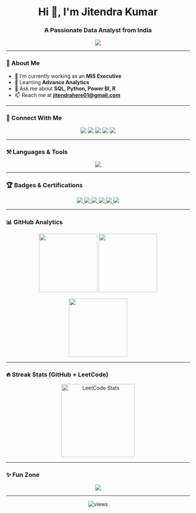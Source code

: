 <h1 align="center">
  Hi 👋, I'm Jitendra Kumar
</h1>
<h3 align="center">
  A Passionate Data Analyst from India
</h3>

<p align="center">
  <img src="https://readme-typing-svg.herokuapp.com?size=22&duration=4000&color=2F81F7&center=true&vCenter=true&width=600&height=50&lines=SQL+%7C+Python+%7C+Power+BI+%7C+R;Always+learning+new+skills;Turning+data+into+insights+%F0%9F%93%8A;Passionate+about+Data+Engineering+%26+Analytics" />
</p>

---

### 🌱 About Me
- 🔭 I’m currently working as an **MIS Executive**  
- 🌱 Learning **Advance Analytics**  
- 💬 Ask me about **SQL, Python, Power BI, R**  
- 📫 Reach me at **jitendrahere01@gmail.com**  

---

### 🤝 Connect With Me
<p align="center">
  <a href="https://linkedin.com/in/jitendrakumar01"><img src="https://img.shields.io/badge/LinkedIn-0A66C2.svg?&style=for-the-badge&logo=linkedin&logoColor=white" /></a>
  <a href="https://instagram.com/_jiitendra_"><img src="https://img.shields.io/badge/Instagram-E4405F.svg?&style=for-the-badge&logo=instagram&logoColor=white" /></a>
  <a href="https://leetcode.com/u/Jitendrahere01/"><img src="https://img.shields.io/badge/LeetCode-FFA116.svg?&style=for-the-badge&logo=leetcode&logoColor=white" /></a>
  <a href="https://www.hackerrank.com/choprajitu02"><img src="https://img.shields.io/badge/HackerRank-2EC866.svg?&style=for-the-badge&logo=hackerrank&logoColor=white" /></a>
  <a href="https://www.codechef.com/users/jitendra2003"><img src="https://img.shields.io/badge/CodeChef-5B4638.svg?&style=for-the-badge&logo=codechef&logoColor=white" /></a>
</p>

---

### ⚒️ Languages & Tools
<p align="center">
  <img src="https://skillicons.dev/icons?i=python,mysql,postgresql,aws,pandas,seaborn,git,github,vscode" />
</p>

---

### 🏆 Badges & Certifications

<p align="center">
  <!-- HackerRank -->
  <a href="https://www.hackerrank.com/certificates/5d3cc7a9bc02">
    <img src="https://img.shields.io/badge/Python%20(Basic)-HackerRank-brightgreen?style=for-the-badge&logo=hackerrank" />
  </a>

  <!-- CodeChef -->
  <a href="https://www.codechef.com/certificates/public/2d01155">
    <img src="https://img.shields.io/badge/Learn%20SQL%20-CodeChef-brown?style=for-the-badge&logo=codechef" />
  </a>

  <a href="https://www.codechef.com/certificates/public/574d973">
    <img src="https://img.shields.io/badge/CodeChef-Python%20Basic-brown?style=for-the-badge&logo=codechef" />
  </a>

  <a href="https://www.codechef.com/certificates/public/da496cc">
    <img src="https://img.shields.io/badge/CodeChef-Advance%20SQL-brown?style=for-the-badge&logo=codechef" />
  </a>

  <a href="https://www.codechef.com/certificates/public/41042e7">
    <img src="https://img.shields.io/badge/CodeChef-SQL%20Practice-brown?style=for-the-badge&logo=codechef" />
  </a>

  <a href="https://www.codechef.com/certificates/public/a7e6c57">
    <img src="https://img.shields.io/badge/CodeChef-SQL%20AT%20Work-brown?style=for-the-badge&logo=codechef" />
  </a>
</p>

---

### 📊 GitHub Analytics
<p align="center">
  <!-- GitHub Stats -->
  <img src="https://github-readme-stats.vercel.app/api?username=jgithub02&show_icons=true&theme=tokyonight" height="160"/>
  
  <!-- Top Languages -->
  <img src="https://github-readme-stats.vercel.app/api/top-langs/?username=jgithub02&layout=compact&theme=tokyonight" height="160"/>
</p>

<p align="center">
  <!-- Current Streak -->
  <img src="https://streak-stats.demolab.com?user=jgithub02&theme=tokyonight&hide_border=true" height="160"/>
</p>

---

### 🔥 Streak Stats (GitHub + LeetCode)
<p align="center">
  
  <!-- LeetCode Streak -->
  <a href="https://leetcode.com/u/Jitendrahere01/" target="_blank">
    <img src="https://leetcard.jacoblin.cool/Jitendrahere01?theme=dark&font=Fira%20Code&ext=heatmap&ext=contest" height="200" alt="LeetCode Stats"/>
  </a>
</p>

---

### ✨ Fun Zone
<p align="center">
  <img src="https://quotes-github-readme.vercel.app/api?type=horizontal&theme=tokyonight" />
</p>

---

<p align="center"> 
  <img src="https://komarev.com/ghpvc/?username=jgithub02&label=Profile+Views&color=2f81f7&style=for-the-badge" alt="views" /> 
</p>
